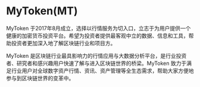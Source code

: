 # 

# MyToken(MT)

MyToken 于2017年8月成立，选择以行情服务为切入口，立志于为用户提供一个健康的加密货币投资平台。希望为投资者提供最客观中立的数据、信息和工具，帮助投资者更加深入地了解区块链行业和项目方。

MyToken 是区块链行业最具影响力的行情应用与大数据分析平台，是行业投资者、研究者和感兴趣用户快速了解与进入区块链世界的桥梁。MyToken 致力于满足行业用户对全球数字资产行情、资讯、资产管理等全生态需求，帮助大家方便地参与到区块链世界的变革中。

